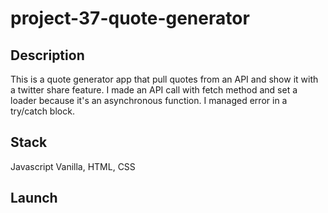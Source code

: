 # project-37-quote-generator

## Description

This is a quote generator app that pull quotes from an API and show it with a twitter share feature. I made an API call with fetch method and set a loader because it's an asynchronous function. I managed error in a try/catch block.

## Stack

Javascript Vanilla, HTML, CSS

## Launch
